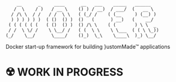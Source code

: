 ```
    __      _     ____      __   ___    _____   ______
   /  \    / )   / __ \    () ) / __)  / ___/  (   __ \
  / /\ \  / /   / /  \ \   ( (_/ /    ( (__     ) (__) )
  ) ) ) ) ) )  ( ()  () )  ()   (      ) __)   (    __/
 ( ( ( ( ( (   ( ()  () )  () /\ \    ( (       ) \ \  _
 / /  \ \/ /    \ \__/ /   ( (  \ \    \ \___  ( ( \ \_))
(_/    \__/      \____/    ()_)  \_\    \____\  )_) \__/
```
Docker start-up framework for building }ustomMade™ applications

# ☢️ WORK IN PROGRESS
